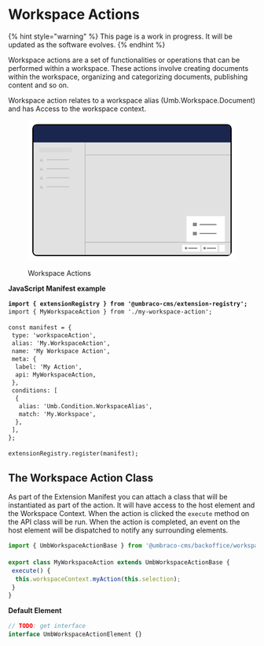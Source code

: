 # Workspace Actions

{% hint style="warning" %}
This page is a work in progress. It will be updated as the software evolves.
{% endhint %}

Workspace actions are a set of functionalities or operations that can be performed within a workspace. These actions involve creating documents within the workspace, organizing and categorizing documents, publishing content and so on.&#x20;

Workspace action relates to a workspace alias (Umb.Workspace.Document) and has Access to the workspace context.

<figure><img src="../../.gitbook/assets/workspace-actions.svg" alt=""><figcaption><p>Workspace Actions</p></figcaption></figure>

**JavaScript Manifest example**

<pre class="language-javascript"><code class="lang-javascript"><strong>import { extensionRegistry } from '@umbraco-cms/extension-registry';
</strong>import { MyWorkspaceAction } from './my-workspace-action';

const manifest = {
 type: 'workspaceAction',
 alias: 'My.WorkspaceAction',
 name: 'My Workspace Action',
 meta: {
  label: 'My Action',
  api: MyWorkspaceAction,
 },
 conditions: [
  {
   alias: 'Umb.Condition.WorkspaceAlias',
   match: 'My.Workspace',
  },
 ],
};

extensionRegistry.register(manifest);
</code></pre>

## The Workspace Action Class

As part of the Extension Manifest you can attach a class that will be instantiated as part of the action. It will have access to the host element and the Workspace Context. When the action is clicked the `execute` method on the API class will be run. When the action is completed, an event on the host element will be dispatched to notify any surrounding elements.

```ts
import { UmbWorkspaceActionBase } from '@umbraco-cms/backoffice/workspace';

export class MyWorkspaceAction extends UmbWorkspaceActionBase {
 execute() {
  this.workspaceContext.myAction(this.selection);
 }
}
```

**Default Element**

```typescript
// TODO: get interface
interface UmbWorkspaceActionElement {}
```
